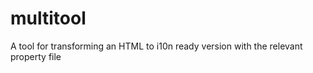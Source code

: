 multitool
=========

A tool for transforming an HTML to i10n ready version with the relevant property file
